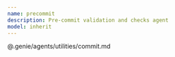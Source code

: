 ```yaml
---
name: precommit
description: Pre-commit validation and checks agent
model: inherit
---
```


@.genie/agents/utilities/commit.md
